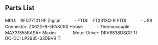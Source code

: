 Parts List
-------------------
MPU:　RFD77101 RF Digital
　　　- FTDI:　FT231XQ-R  FTDI
　　　- USB Connector:  ZX62D-B-5PA8(30) Hirose
　　　- Thermocouple:  MAX31855KASA+ Maxim
　　　- Motor Driver:  DRV8838DSGR TI
　　　- DC-DC:  LP2985-33DBVR TI
